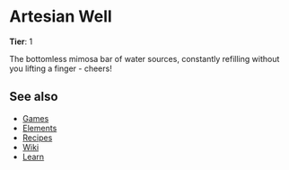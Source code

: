 # Artesian Well

**Tier**: 1

The bottomless mimosa bar of water sources, constantly refilling without you lifting a finger - cheers!

## See also

* [Games](/wiki/games)
* [Elements](/wiki/elements)
* [Recipes](/wiki/recipes)
* [Wiki](/wiki/index)
* [Learn](/learn/index)